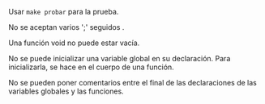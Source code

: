 
Usar `make probar` para la prueba.

No se aceptan varios ';' seguidos .

Una función void no puede estar vacía.

No se puede inicializar una variable global en su declaración.
Para inicializarla, se hace en el cuerpo de una función.

No se pueden poner comentarios entre el final de las declaraciones
de las variables globales y las funciones.
